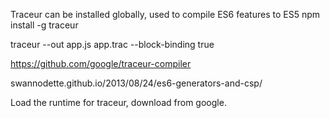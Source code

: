 
Traceur can be installed globally, used to compile ES6 features to ES5
npm install -g traceur 

traceur --out app.js app.trac --block-binding true 

https://github.com/google/traceur-compiler

swannodette.github.io/2013/08/24/es6-generators-and-csp/

Load the runtime for traceur, download from google.

<script src="/js/traceur_runtime.js"></script>
